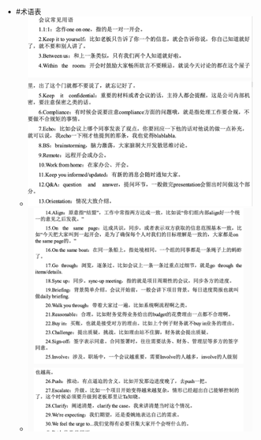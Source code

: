 - #术语表
	- ![image.png](../assets/image_1652694101083_0.png)
	- ![image.png](../assets/image_1652694127668_0.png)